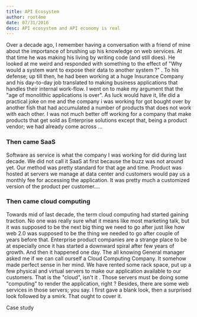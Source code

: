 ```yaml
---
title: API Ecosystem
author: root4me
date: 07/31/2016
desc: API ecosystem and API economy is real
---
```



Over a decade ago, I remember having a conversation with a friend of mine about the importance of brushing up his knowledge on web services. At that time he was making his living by writing code (and still does). He looked at me weird and responded with something to the effect of "Why would a system  want to expose their data to another system ?" . To his defense; up till then, he had been working at a huge Insurance Company and his day-to-day job translated to making business applications that handles their internal work-flow. I went on to make my argument that the "age of monolithic applications is over". As luck would have it, life did a practical joke on me and the company i was working for got bought over by another fish that had accumulated a number of products that does not work with each other. I was not much better off working for a company that make products that get sold as Enterprise solutions except that, being a product vendor; we had already come across ...

### Then came SaaS
Software as service is what the company I was working for did during last decade. We did not call it SaaS at first because the buzz was not around yet. Our method was pretty standard for that age and time. Product was hosted at servers we manage at data center and customers would pay us a monthly fee for accessing the application. It was pretty much a customized version of the product per customer....

### Then came cloud computing
Towards mid of last decade, the term cloud computing had started gaining traction. No one was really sure what it means like most marketing talk, but it was supposed to be the next big thing we need to go after just like how web 2.0 was supposed to be the thing we needed to go after couple of years before that. Enterprise product companies are a strange place to be at especially once it has started a downward spiral after few years of growth. And then it happened one day. The all knowing General manager asked me if we can call ourself a Cloud Computing Company. It somehow made perfect sense in her mind.
We have rented some rack space, put up a few physical and virtual servers to make our application available to our customers. That is the "cloud", isn't it . Those servers must be doing some "computing" to render the application, right ? Besides, there are some web services in those servers; you say. I first gave a blank look, then a surprised look followed by a smirk. That ought to cover it.


Case study





      
